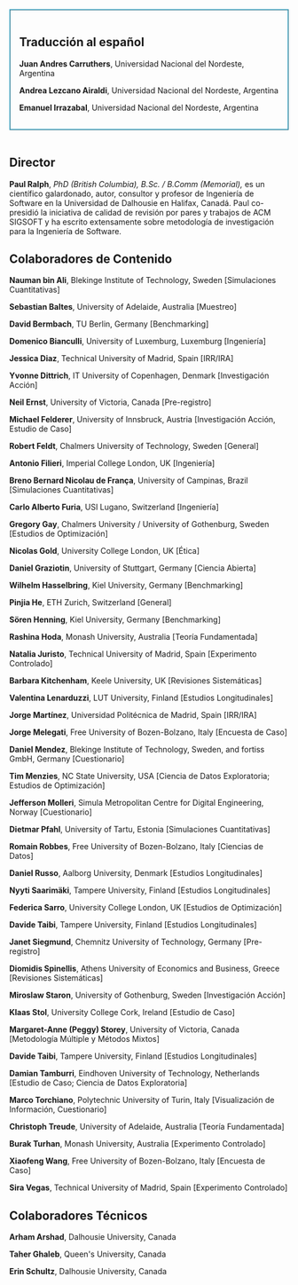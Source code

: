 ﻿<div style="border: ridge #5bc0de 2px;">
<div style="padding: 1rem">
    <h2 id="traduccion">Traducción al español</h2>
    <p><strong>Juan Andres Carruthers</strong>, Universidad Nacional del Nordeste, Argentina</p>
    <p><strong>Andrea Lezcano Airaldi</strong>, Universidad Nacional del Nordeste, Argentina</p>
    <p><strong>Emanuel Irrazabal</strong>, Universidad Nacional del Nordeste, Argentina</p>
</div>
</div><br>

## Director

**Paul Ralph**, *PhD (British Columbia), B.Sc. / B.Comm (Memorial),* es un científico galardonado, autor, consultor y profesor de Ingeniería de Software en la Universidad de Dalhousie en Halifax, Canadá. Paul co-presidió la iniciativa de calidad de revisión por pares y trabajos de ACM SIGSOFT y ha escrito extensamente sobre metodología de investigación para la Ingeniería de Software.

## Colaboradores de Contenido

**Nauman bin Ali**, Blekinge Institute of Technology, Sweden [Simulaciones Cuantitativas]

**Sebastian Baltes**, University of Adelaide, Australia [Muestreo]

**David Bermbach**, TU Berlin, Germany [Benchmarking]

**Domenico Bianculli**, University of Luxemburg, Luxemburg [Ingeniería]

**Jessica Diaz**, Technical University of Madrid, Spain [IRR/IRA]

**Yvonne Dittrich**, IT University of Copenhagen, Denmark [Investigación Acción]

**Neil Ernst**, University of Victoria, Canada [Pre-registro]

**Michael Felderer**, University of Innsbruck, Austria [Investigación Acción, Estudio de Caso]

**Robert Feldt**, Chalmers University of Technology, Sweden [General]

**Antonio Filieri**, Imperial College London, UK [Ingeniería]

**Breno Bernard Nicolau de França**, University of Campinas, Brazil [Simulaciones Cuantitativas]

**Carlo Alberto Furia**, USI Lugano, Switzerland [Ingeniería]

**Gregory Gay**, Chalmers University / University of Gothenburg, Sweden [Estudios de Optimización]

**Nicolas Gold**, University College London, UK [Ética]

**Daniel Graziotin**, University of Stuttgart, Germany [Ciencia Abierta]

**Wilhelm Hasselbring**, Kiel University, Germany [Benchmarking]

**Pinjia He**, ETH Zurich, Switzerland [General]

**Sören Henning**, Kiel University, Germany [Benchmarking]

**Rashina Hoda**, Monash University, Australia [Teoría Fundamentada]

**Natalia Juristo**, Technical University of Madrid, Spain [Experimento Controlado]

**Barbara Kitchenham**, Keele University, UK [Revisiones Sistemáticas]

**Valentina Lenarduzzi**, LUT University, Finland [Estudios Longitudinales]

**Jorge Martínez**, Universidad Politécnica de Madrid, Spain [IRR/IRA]

**Jorge Melegati**, Free University of Bozen-Bolzano, Italy [Encuesta de Caso]

**Daniel Mendez**, Blekinge Institute of Technology, Sweden, and fortiss GmbH, Germany [Cuestionario]

**Tim Menzies**, NC State University, USA [Ciencia de Datos Exploratoria; Estudios de Optimización]

**Jefferson Molleri**, Simula Metropolitan Centre for Digital Engineering, Norway [Cuestionario]

**Dietmar Pfahl**, University of Tartu, Estonia [Simulaciones Cuantitativas]

**Romain Robbes**, Free University of Bozen-Bolzano, Italy [Ciencias de Datos]

**Daniel Russo**, Aalborg University, Denmark [Estudios Longitudinales]

**Nyyti Saarimäki**, Tampere University, Finland [Estudios Longitudinales]

**Federica Sarro**, University College London, UK [Estudios de Optimización]

**Davide Taibi**, Tampere University, Finland [Estudios Longitudinales]

**Janet Siegmund**, Chemnitz University of Technology, Germany [Pre-registro]

**Diomidis Spinellis**, Athens University of Economics and Business, Greece [Revisiones Sistemáticas]

**Miroslaw Staron**, University of Gothenburg, Sweden [Investigación Acción]

**Klaas Stol**, University College Cork, Ireland [Estudio de Caso]

**Margaret-Anne (Peggy) Storey**, University of Victoria, Canada [Metodología Múltiple y Métodos Mixtos]

**Davide Taibi**, Tampere University, Finland [Estudios Longitudinales]

**Damian Tamburri**, Eindhoven University of Technology, Netherlands [Estudio de Caso; Ciencia de Datos Exploratoria]

**Marco Torchiano**, Polytechnic University of Turin, Italy [Visualización de Información, Cuestionario]

**Christoph Treude**, University of Adelaide, Australia [Teoría Fundamentada]

**Burak Turhan**, Monash University, Australia [Experimento Controlado]

**Xiaofeng Wang**, Free University of Bozen-Bolzano, Italy [Encuesta de Caso]

**Sira Vegas**, Technical University of Madrid, Spain [Experimento Controlado]

## Colaboradores Técnicos

**Arham Arshad**, Dalhousie University, Canada

**Taher Ghaleb**, Queen&#39;s University, Canada

**Erin Schultz**, Dalhousie University, Canada

